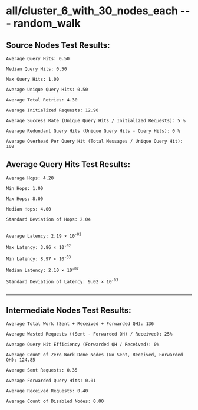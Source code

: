 # all/cluster_6_with_30_nodes_each --- random_walk
## Source Nodes Test Results:
	Average Query Hits: 0.50

	Median Query Hits: 0.50

	Max Query Hits: 1.00

	Average Unique Query Hits: 0.50

	Average Total Retries: 4.30

	Average Initialized Requests: 12.90

	Average Success Rate (Unique Query Hits / Initialized Requests): 5 %

	Average Redundant Query Hits (Unique Query Hits - Query Hits): 0 %

	Average Overhead Per Query Hit (Total Messages / Unique Query Hit): 108



## Average Query Hits Test Results:
<pre><code>Average Hops: 4.20

Min Hops: 1.00

Max Hops: 8.00

Median Hops: 4.00

Standard Deviation of Hops: 2.04


Average Latency: 2.19 × 10<sup>-02</sup>

Max Latency: 3.86 × 10<sup>-02</sup>

Min Latency: 8.97 × 10<sup>-03</sup>

Median Latency: 2.10 × 10<sup>-02</sup>

Standard Deviation of Latency: 9.02 × 10<sup>-03</sup>

</code></pre>

---------------------------------------------
## Intermediate Nodes Test Results:

	Average Total Work (Sent + Received + Forwarded QH): 136

	Average Wasted Requests ((Sent - Forwarded QH) / Received): 25%

	Average Query Hit Efficiency (Forwarded QH / Received): 0%

	Average Count of Zero Work Done Nodes (No Sent, Received, Forwarded QH): 124.85

	Average Sent Requests: 0.35

	Average Forwarded Query Hits: 0.01

	Average Received Requests: 0.40

	Average Count of Disabled Nodes: 0.00

